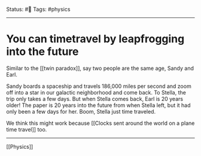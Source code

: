 Status: #🌱
Tags: #physics
***
# You can timetravel by leapfrogging into the future
Similar to the [[twin paradox]], say two people are the same age, Sandy and Earl.

Sandy boards a spaceship and travels 186,000 miles per second and zoom off into a star in our galactic neighborhood and come back. To Stella, the trip only takes a few days. But when Stella comes back, Earl is 20 years older! The paper is 20 years into the future from when Stella left, but it had only been a few days for her. Boom, Stella just time traveled.

We think this might work because [[Clocks sent around the world on a plane time travel]] too.

---
[[Physics]]